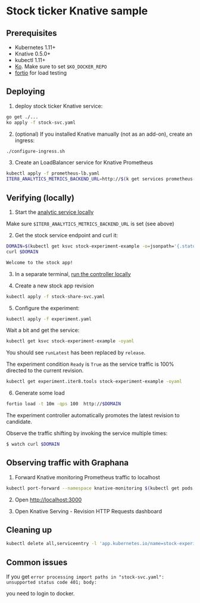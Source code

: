 # Stock ticker Knative sample

## Prerequisites

* Kubernetes 1.11+
* Knative 0.5.0+
* kubectl 1.11+
* [Ko](https://github.com/google/ko). Make sure to set `$KO_DOCKER_REPO`
* [fortio](https://github.com/fortio/fortio) for load testing

## Deploying

1. deploy stock ticker Knative service:

```sh
go get ./...
ko apply -f stock-svc.yaml
```

2. (optional) If you installed Knative manually (not as an add-on), create an ingress:

```sh
./configure-ingress.sh
```

3. Create an LoadBalancer service for Knative Prometheus

```sh
kubectl apply -f prometheus-lb.yaml
ITER8_ANALYTICS_METRICS_BACKEND_URL=http://$(k get services prometheus-system-np-lb -o=jsonpath='{.status.loadBalancer.ingress[0].ip}' -n knative-monitoring):9090
```

## Verifying (locally)

1. Start the [analytic service locally](https://github.ibm.com/istio-research/iter8/tree/master/scripts)

Make sure `$ITER8_ANALYTICS_METRICS_BACKEND_URL` is set (see above)

2. Get the stock service endpoint and curl it:

```sh
DOMAIN=$(kubectl get ksvc stock-experiment-example -o=jsonpath='{.status.domain}')
curl $DOMAIN

Welcome to the stock app!
```

3. In a separate terminal, [run the controller locally](../../README.md#run-the-controller-locally)

4. Create a new stock app revision

```sh
kubectl apply -f stock-share-svc.yaml
```

5. Configure the experiment:

```sh
kubectl apply -f experiment.yaml
```

Wait a bit and get the service:

```sh
kubectl get ksvc stock-experiment-example -oyaml
```

You should see `runLatest` has been replaced by `release`.

The experiment condition `Ready` is `True` as the service traffic is 100% directed to the current revision.

```sh
kubectl get experiment.iter8.tools stock-experiment-example -oyaml
```

6. Generate some load

```sh
fortio load -t 10m -qps 100  http://$DOMAIN
```

The experiment controller automatically promotes the latest revision to candidate.

Observe the traffic shifting by invoking the service multiple times:

```sh
$ watch curl $DOMAIN
```

## Observing traffic with Graphana

1. Forward Knative monitoring Prometheus traffic to localhost

```sh
kubectl port-forward --namespace knative-monitoring $(kubectl get pods --namespace knative-monitoring --selector=app=grafana --output=jsonpath="{.items..metadata.name}") 3000
```

2. Open [http://localhost:3000](http://localhost:3000)

3. Open Knative Serving - Revision HTTP Requests dashboard

## Cleaning up

```sh
kubectl delete all,serviceentry -l 'app.kubernetes.io/name=stock-experiment-example'
```

## Common issues

If you get `error processing import paths in "stock-svc.yaml": unsupported status code 401; body:`

you need to login to docker.
